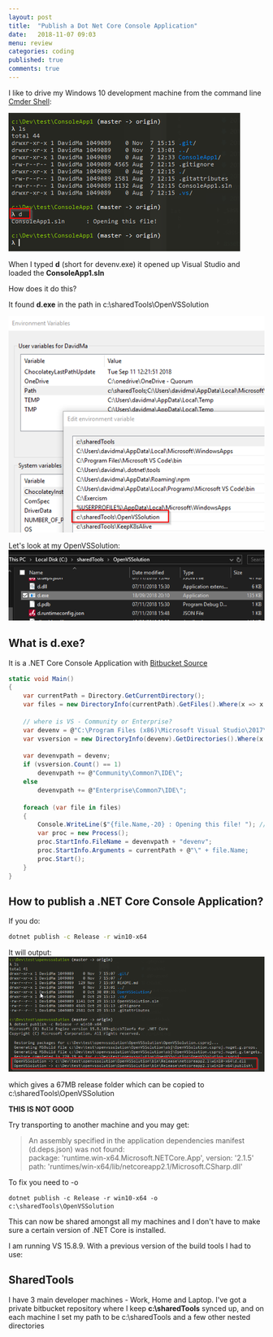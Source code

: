 ```yaml
---
layout: post
title:  "Publish a Dot Net Core Console Application"
date:   2018-11-07 09:03
menu: review
categories: coding 
published: true 
comments: true
---
```


I like to drive my Windows 10 development machine from the command line [Cmder Shell](/cmder/2018/01/30/Cmder-Shell.html):

![ps](/assets/2018-11-07/3.png)

When I typed **d** (short for devenv.exe) it opened up Visual Studio and loaded the **ConsoleApp1.sln**   

How does it do this?  

It found **d.exe** in the path in c:\sharedTools\OpenVSSolution

![ps](/assets/2018-11-07/2.png)

Let's look at my OpenVSSolution:  
![ps](/assets/2018-11-07/4.png)

## What is d.exe?
It is a .NET Core Console Application with [Bitbucket Source](https://bitbucket.org/davemateer/openvssolution)

```c#
static void Main()
{
    var currentPath = Directory.GetCurrentDirectory();
    var files = new DirectoryInfo(currentPath).GetFiles().Where(x => x.Extension == ".sln");

    // where is VS - Community or Enterprise?
    var devenv = @"C:\Program Files (x86)\Microsoft Visual Studio\2017\";
    var vsversion = new DirectoryInfo(devenv).GetDirectories().Where(x => x.Name == "Community");

    var devenvpath = devenv; 
    if (vsversion.Count() == 1)
        devenvpath += @"Community\Common7\IDE\";
    else
        devenvpath += @"Enterprise\Common7\IDE\";

    foreach (var file in files)
    {
        Console.WriteLine($"{file.Name,-20} : Opening this file! "); // nice console formatting
        var proc = new Process();
        proc.StartInfo.FileName = devenvpath + "devenv";
        proc.StartInfo.Arguments = currentPath + @"\" + file.Name;
        proc.Start();
    }
}
```

## How to publish a .NET Core Console Application?
If you do:

```bash
dotnet publish -c Release -r win10-x64 
```

It will output:  
![ps](/assets/2018-11-07/5.png)

which gives a 67MB release folder which can be copied to c:\sharedTools\OpenVSSolution  

 **THIS IS NOT GOOD**

 Try transporting to another machine and you may get:

 >   An assembly specified in the application dependencies manifest (d.deps.json) was not found:  
 >   package: 'runtime.win-x64.Microsoft.NETCore.App', version: '2.1.5'  
 >   path: 'runtimes/win-x64/lib/netcoreapp2.1/Microsoft.CSharp.dll'  

To fix you need to -o

```
dotnet publish -c Release -r win10-x64 -o c:\sharedTools\OpenVSSolution
```

This can now be shared amongst all my machines and I don't have to make sure a certain version of .NET Core is installed.

I am running VS 15.8.9. With a previous version of the build tools I had to use:




## SharedTools
I have 3 main developer machines - Work, Home and Laptop. I've got a private bitbucket repository where I keep **c:\sharedTools** synced up, and on each machine I set my path to be c:\sharedTools and a few other nested directories
